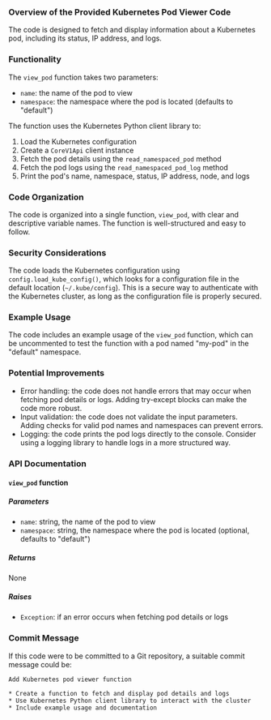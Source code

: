 ### Overview of the Provided Kubernetes Pod Viewer Code
The code is designed to fetch and display information about a Kubernetes pod, including its status, IP address, and logs.

### Functionality
The `view_pod` function takes two parameters:
* `name`: the name of the pod to view
* `namespace`: the namespace where the pod is located (defaults to "default")

The function uses the Kubernetes Python client library to:
1. Load the Kubernetes configuration
2. Create a `CoreV1Api` client instance
3. Fetch the pod details using the `read_namespaced_pod` method
4. Fetch the pod logs using the `read_namespaced_pod_log` method
5. Print the pod's name, namespace, status, IP address, node, and logs

### Code Organization
The code is organized into a single function, `view_pod`, with clear and descriptive variable names. The function is well-structured and easy to follow.

### Security Considerations
The code loads the Kubernetes configuration using `config.load_kube_config()`, which looks for a configuration file in the default location (`~/.kube/config`). This is a secure way to authenticate with the Kubernetes cluster, as long as the configuration file is properly secured.

### Example Usage
The code includes an example usage of the `view_pod` function, which can be uncommented to test the function with a pod named "my-pod" in the "default" namespace.

### Potential Improvements
* Error handling: the code does not handle errors that may occur when fetching pod details or logs. Adding try-except blocks can make the code more robust.
* Input validation: the code does not validate the input parameters. Adding checks for valid pod names and namespaces can prevent errors.
* Logging: the code prints the pod logs directly to the console. Consider using a logging library to handle logs in a more structured way.

### API Documentation
#### `view_pod` function
##### Parameters
* `name`: string, the name of the pod to view
* `namespace`: string, the namespace where the pod is located (optional, defaults to "default")

##### Returns
None

##### Raises
* `Exception`: if an error occurs when fetching pod details or logs

### Commit Message
If this code were to be committed to a Git repository, a suitable commit message could be:
```
Add Kubernetes pod viewer function

* Create a function to fetch and display pod details and logs
* Use Kubernetes Python client library to interact with the cluster
* Include example usage and documentation
```